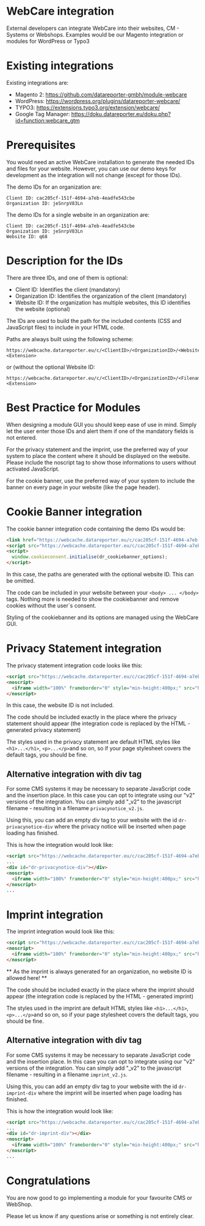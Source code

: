# WebCare integration
External developers can integrate WebCare into their websites, CM - Systems or Webshops. Examples would be our Magento integration or modules for WordPress or Typo3

# Existing integrations
Existing integrations are:

* Magento 2: https://github.com/datareporter-gmbh/module-webcare
* WordPress: https://wordpress.org/plugins/datareporter-webcare/
* TYPO3: https://extensions.typo3.org/extension/webcare/
* Google Tag Manager: https://doku.datareporter.eu/doku.php?id=function:webcare_gtm

# Prerequisites
You would need an active WebCare installation to generate the needed IDs and files for your website. However, you can use our demo keys for development as the integration will not change (except for those IDs).

The demo IDs for an organization are:

    Client ID: cac205cf-151f-4694-a7eb-4eadfe543cbe
    Organization ID: jeSnrpV83Ln

The demo IDs for a single website in an organization are:

    Client ID: cac205cf-151f-4694-a7eb-4eadfe543cbe
    Organization ID: jeSnrpV83Ln
    Website ID: q68

# Description for the IDs
There are three IDs, and one of them is optional:

* Client ID: Identifies the client (mandatory)
* Organization ID: Identifies the organization of the client (mandatory)
* Website ID: If the organization has multiple websites, this ID identifies the website (optional)

The IDs are used to build the path for the included contents (CSS and JavaScript files) to include in your HTML code.

Paths are always built using the following scheme:

    https://webcache.datareporter.eu/c/<ClientID>/<OrganizationID>/<WebsiteID>/<Filename>.<Extension>
    
or (without the optional Website ID:
    
    https://webcache.datareporter.eu/c/<ClientID>/<OrganizationID>/<Filename>.<Extension>

# Best Practice for Modules
When designing a module GUI you should keep ease of use in mind. Simply let the user enter those IDs and alert them if one of the mandatory fields is not entered.

For the privacy statement and the imprint, use the preferred way of your system to place the content where it should be displayed on the website. Please include the noscript tag to show those informations to users without activated JavaScript.

For the cookie banner, use the preferred way of your system to include the banner on every page in your website (like the page header).

# Cookie Banner integration
The cookie banner integration code containing the demo IDs would be:

```html
<link href="https://webcache.datareporter.eu/c/cac205cf-151f-4694-a7eb-4eadfe543cbe/jeSnrpV83Ln/q68/banner.css" rel="stylesheet">
<script src="https://webcache.datareporter.eu/c/cac205cf-151f-4694-a7eb-4eadfe543cbe/jeSnrpV83Ln/q68/banner.js" charset="utf-8"></script>
<script>
  window.cookieconsent.initialise(dr_cookiebanner_options);
</script>
```

In this case, the paths are generated with the optional website ID. This can be omitted.

The code can be included in your website between your ```<body> ... </body>``` tags. Nothing more is needed to show the cookiebanner and remove cookies without the user´s consent.

Styling of the cookiebanner and its options are managed using the WebCare GUI.

# Privacy Statement integration
The privacy statement integration code looks like this:

```html
<script src="https://webcache.datareporter.eu/c/cac205cf-151f-4694-a7eb-4eadfe543cbe/jeSnrpV83Ln/privacynotice.js" charset="utf-8"></script>
<noscript>
  <iframe width="100%" frameborder="0" style="min-height:400px;" src="https://webcache.datareporter.eu/c/cac205cf-151f-4694-a7eb-4eadfe543cbe/jeSnrpV83Ln/privacynotice_noscript.html"></iframe>
</noscript>
```

In this case, the website ID is not included.

The code should be included exactly in the place where the privacy statement should appear (the integration code is replaced by the HTML - generated privacy statement)

The styles used in the privacy statement are default HTML styles like ```<h1>...</h1>```, ```<p>...</p>```and so on, so if your page stylesheet covers the default tags, you should be fine.

## Alternative integration with div tag
For some CMS systems it may be necessary to separate JavaScript code and the insertion place. In this case you can opt to integrate using our "v2" versions of the integration. You can simply add "\_v2" to the javascript filename - resulting in a filename ```privacynotice_v2.js```.

Using this, you can add an empty div tag to your website with the id ```dr-privacynotice-div``` where the privacy notice will be inserted when page loading has finished.

This is how the integration would look like:

```html
<script src="https://webcache.datareporter.eu/c/cac205cf-151f-4694-a7eb-4eadfe543cbe/jeSnrpV83Ln/privacynotice_v2.js" charset="utf-8"></script>
...
<div id="dr-privacynotice-div"></div>
<noscript>
  <iframe width="100%" frameborder="0" style="min-height:400px;" src="https://webcache.datareporter.eu/c/cac205cf-151f-4694-a7eb-4eadfe543cbe/jeSnrpV83Ln/privacynotice_noscript.html"></iframe>
</noscript>
...
```

# Imprint integration
The imprint integration would look like this:

```html
<script src="https://webcache.datareporter.eu/c/cac205cf-151f-4694-a7eb-4eadfe543cbe/jeSnrpV83Ln/imprint.js" charset="utf-8"></script>
<noscript>
  <iframe width="100%" frameborder="0" style="min-height:400px;" src="https://webcache.datareporter.eu/c/cac205cf-151f-4694-a7eb-4eadfe543cbe/jeSnrpV83Ln/imprint_noscript.html"></iframe>
</noscript>
```

** As the imprint is always generated for an organization, no website ID is allowed here! **

The code should be included exactly in the place where the imprint should appear (the integration code is replaced by the HTML - generated imprint)

The styles used in the imprint are default HTML styles like ```<h1>...</h1>```, ```<p>...</p>```and so on, so if your page stylesheet covers the default tags, you should be fine.

## Alternative integration with div tag
For some CMS systems it may be necessary to separate JavaScript code and the insertion place. In this case you can opt to integrate using our "v2" versions of the integration. You can simply add "\_v2" to the javascript filename - resulting in a filename ```imprint_v2.js```.

Using this, you can add an empty div tag to your website with the id ```dr-imprint-div``` where the imprint will be inserted when page loading has finished.

This is how the integration would look like:

```html
<script src="https://webcache.datareporter.eu/c/cac205cf-151f-4694-a7eb-4eadfe543cbe/jeSnrpV83Ln/imprint_v2.js" charset="utf-8"></script>
...
<div id="dr-imprint-div"></div>
<noscript>
  <iframe width="100%" frameborder="0" style="min-height:400px;" src="https://webcache.datareporter.eu/c/cac205cf-151f-4694-a7eb-4eadfe543cbe/jeSnrpV83Ln/imprint_noscript.html"></iframe>
</noscript>
...
```


# Congratulations
You are now good to go implementing a module for your favourite CMS or WebShop. 

Please let us know if any questions arise or something is not entirely clear. 



